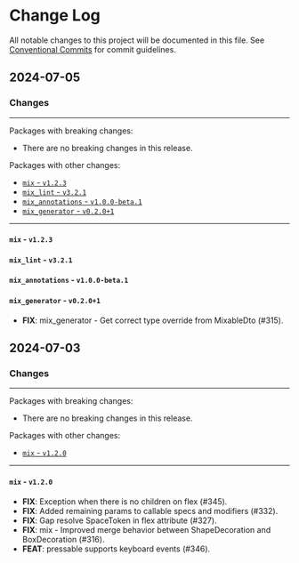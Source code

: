 # Change Log

All notable changes to this project will be documented in this file.
See [Conventional Commits](https://conventionalcommits.org) for commit guidelines.

## 2024-07-05

### Changes

---

Packages with breaking changes:

 - There are no breaking changes in this release.

Packages with other changes:

 - [`mix` - `v1.2.3`](#mix---v123)
 - [`mix_lint` - `v3.2.1`](#mix_lint---v321)
 - [`mix_annotations` - `v1.0.0-beta.1`](#mix_annotations---v100-beta1)
 - [`mix_generator` - `v0.2.0+1`](#mix_generator---v0201)

---

#### `mix` - `v1.2.3`

#### `mix_lint` - `v3.2.1`

#### `mix_annotations` - `v1.0.0-beta.1`

#### `mix_generator` - `v0.2.0+1`

 - **FIX**: mix_generator - Get correct type override from MixableDto (#315).


## 2024-07-03

### Changes

---

Packages with breaking changes:

 - There are no breaking changes in this release.

Packages with other changes:

 - [`mix` - `v1.2.0`](#mix---v120)

---

#### `mix` - `v1.2.0`

 - **FIX**: Exception when there is no children on flex (#345).
 - **FIX**: Added remaining params to callable specs and modifiers (#332).
 - **FIX**: Gap resolve SpaceToken in flex attribute (#327).
 - **FIX**: mix - Improved merge behavior between ShapeDecoration and BoxDecoration (#316).
 - **FEAT**: pressable supports keyboard events (#346).

